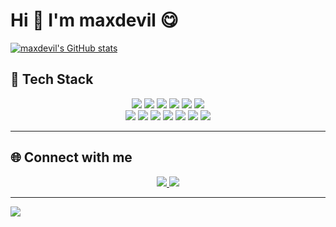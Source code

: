 # Hi 👋 I'm maxdevil 😋

[![maxdevil's GitHub stats](https://github-readme-stats.vercel.app/api?username=maxdevil93&count_private=true&show_icons=true&theme=radical)](https://github.com/maxdevil93)


## 🎨 Tech Stack

<p align="center">
  <img src="https://img.shields.io/badge/Java-007396?style=for-the-badge&logo=java&logoColor=white" />
  <img src="https://img.shields.io/badge/SpringBoot-6DB33F?style=for-the-badge&logo=spring&logoColor=white" />
  <img src="https://img.shields.io/badge/MongoDB-47A248?style=for-the-badge&logo=mongodb&logoColor=white" />
  <img src="https://img.shields.io/badge/MySQL-4479A1?style=for-the-badge&logo=mysql&logoColor=white" />
  <img src="https://img.shields.io/badge/MariaDB-003545?style=for-the-badge&logo=mariadb&logoColor=white" />
  <img src="https://img.shields.io/badge/Docker-2496ED?style=for-the-badge&logo=docker&logoColor=white" />
  <br>
  <img src="https://img.shields.io/badge/Node.js-339933?style=for-the-badge&logo=node.js&logoColor=white" />
  <img src="https://img.shields.io/badge/Python-3776AB?style=for-the-badge&logo=python&logoColor=white" />
  <img src="https://img.shields.io/badge/Flask-000000?style=for-the-badge&logo=flask&logoColor=white" />
  <img src="https://img.shields.io/badge/Next.js-000000?style=for-the-badge&logo=next.js&logoColor=white" />
  <img src="https://img.shields.io/badge/React-61DAFB?style=for-the-badge&logo=react&logoColor=black" />
  <img src="https://img.shields.io/badge/TypeScript-3178C6?style=for-the-badge&logo=typescript&logoColor=white" />
  <img src="https://img.shields.io/badge/MSSQL-CC2927?style=for-the-badge&logo=microsoft-sql-server&logoColor=white" />
</p>

---

## 🌐 Connect with me

<p align="center">
  <a href="https://velog.io/@lko2123/posts" target="_blank">
    <img src="https://img.shields.io/badge/My_Tech_Blog-A9BCF5?style=for-the-badge&logo=Ghost&logoColor=white" />
  </a>
  <a href="https://www.instagram.com/gangill__" target="_blank">
    <img src="https://img.shields.io/badge/Instagram-E4405F?style=for-the-badge&logo=Instagram&logoColor=white" />
  </a>
</p>

--- 

<p align="left"> <a href="https://github.com/maxdevil93"> <img src="https://img.shields.io/github/followers/maxdevil93?label=Followers&style=social" /> </a>
